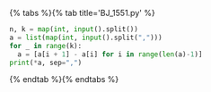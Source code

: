 {% tabs %}{% tab title='BJ_1551.py' %}

```py
n, k = map(int, input().split())
a = list(map(int, input().split(",")))
for _ in range(k):
  a = [a[i + 1] - a[i] for i in range(len(a)-1)]
print(*a, sep=",")
```

{% endtab %}{% endtabs %}
